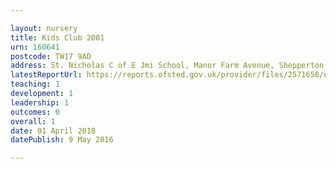 ```yaml
---

layout: nursery
title: Kids Club 2001
urn: 160641
postcode: TW17 9AD
address: St. Nicholas C of E Jmi School, Manor Farm Avenue, Shepperton, Middlesex, TW17 9AD
latestReportUrl: https://reports.ofsted.gov.uk/provider/files/2571658/urn/160641.pdf
teaching: 1
development: 1
leadership: 1
outcomes: 0
overall: 1
date: 01 April 2018 
datePublish: 9 May 2016

---
```


